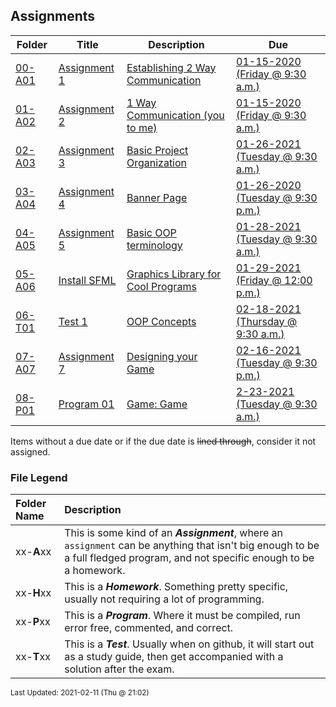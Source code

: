 ## Assignments

| Folder | Title | Description | Due |
|-----|-----|-----|-----|
| <a href="https://github.com/rugbyprof/2143-Object-Oriented-Programming/tree/master/Assignments/00-A01">00-A01</a> | <a href="https://github.com/rugbyprof/2143-Object-Oriented-Programming/tree/master/Assignments/00-A01"> Assignment 1 </a> | <a href="https://github.com/rugbyprof/2143-Object-Oriented-Programming/tree/master/Assignments/00-A01"> Establishing 2 Way Communication</a> | <a href="https://github.com/rugbyprof/2143-Object-Oriented-Programming/tree/master/Assignments/00-A01"> 01-15-2020 (Friday @ 9:30 a.m.)</a> |
| <a href="https://github.com/rugbyprof/2143-Object-Oriented-Programming/tree/master/Assignments/01-A02">01-A02</a> | <a href="https://github.com/rugbyprof/2143-Object-Oriented-Programming/tree/master/Assignments/01-A02"> Assignment 2 </a> | <a href="https://github.com/rugbyprof/2143-Object-Oriented-Programming/tree/master/Assignments/01-A02"> 1 Way Communication (you to me)</a> | <a href="https://github.com/rugbyprof/2143-Object-Oriented-Programming/tree/master/Assignments/01-A02"> 01-15-2020 (Friday @ 9:30 a.m.)</a> |
| <a href="https://github.com/rugbyprof/2143-Object-Oriented-Programming/tree/master/Assignments/02-A03">02-A03</a> | <a href="https://github.com/rugbyprof/2143-Object-Oriented-Programming/tree/master/Assignments/02-A03"> Assignment 3 </a> | <a href="https://github.com/rugbyprof/2143-Object-Oriented-Programming/tree/master/Assignments/02-A03"> Basic Project Organization</a> | <a href="https://github.com/rugbyprof/2143-Object-Oriented-Programming/tree/master/Assignments/02-A03"> 01-26-2021 (Tuesday @ 9:30 a.m.)</a> |
| <a href="https://github.com/rugbyprof/2143-Object-Oriented-Programming/tree/master/Assignments/03-A04">03-A04</a> | <a href="https://github.com/rugbyprof/2143-Object-Oriented-Programming/tree/master/Assignments/03-A04"> Assignment 4 </a> | <a href="https://github.com/rugbyprof/2143-Object-Oriented-Programming/tree/master/Assignments/03-A04"> Banner Page</a> | <a href="https://github.com/rugbyprof/2143-Object-Oriented-Programming/tree/master/Assignments/03-A04"> 01-26-2020 (Tuesday @ 9:30 p.m.)</a> |
| <a href="https://github.com/rugbyprof/2143-Object-Oriented-Programming/tree/master/Assignments/04-A05">04-A05</a> | <a href="https://github.com/rugbyprof/2143-Object-Oriented-Programming/tree/master/Assignments/04-A05"> Assignment 5 </a> | <a href="https://github.com/rugbyprof/2143-Object-Oriented-Programming/tree/master/Assignments/04-A05"> Basic OOP terminology</a> | <a href="https://github.com/rugbyprof/2143-Object-Oriented-Programming/tree/master/Assignments/04-A05"> 01-28-2021 (Tuesday @ 9:30 a.m.)</a> |
| <a href="https://github.com/rugbyprof/2143-Object-Oriented-Programming/tree/master/Assignments/05-A06">05-A06</a> | <a href="https://github.com/rugbyprof/2143-Object-Oriented-Programming/tree/master/Assignments/05-A06"> Install SFML </a> | <a href="https://github.com/rugbyprof/2143-Object-Oriented-Programming/tree/master/Assignments/05-A06"> Graphics Library for Cool Programs</a> | <a href="https://github.com/rugbyprof/2143-Object-Oriented-Programming/tree/master/Assignments/05-A06"> 01-29-2021 (Friday @ 12:00 p.m.)</a> |
| <a href="https://github.com/rugbyprof/2143-Object-Oriented-Programming/tree/master/Assignments/06-T01">06-T01</a> | <a href="https://github.com/rugbyprof/2143-Object-Oriented-Programming/tree/master/Assignments/06-T01"> Test 1 </a> | <a href="https://github.com/rugbyprof/2143-Object-Oriented-Programming/tree/master/Assignments/06-T01"> OOP Concepts</a> | <a href="https://github.com/rugbyprof/2143-Object-Oriented-Programming/tree/master/Assignments/06-T01"> 02-18-2021 (Thursday @ 9:30 a.m.)</a> |
| <a href="https://github.com/rugbyprof/2143-Object-Oriented-Programming/tree/master/Assignments/07-A07">07-A07</a> | <a href="https://github.com/rugbyprof/2143-Object-Oriented-Programming/tree/master/Assignments/07-A07"> Assignment 7 </a> | <a href="https://github.com/rugbyprof/2143-Object-Oriented-Programming/tree/master/Assignments/07-A07"> Designing your Game</a> | <a href="https://github.com/rugbyprof/2143-Object-Oriented-Programming/tree/master/Assignments/07-A07"> 02-16-2021 (Tuesday @ 9:30 p.m.)</a> |
| <a href="https://github.com/rugbyprof/2143-Object-Oriented-Programming/tree/master/Assignments/08-P01">08-P01</a> | <a href="https://github.com/rugbyprof/2143-Object-Oriented-Programming/tree/master/Assignments/08-P01"> Program 01 </a> | <a href="https://github.com/rugbyprof/2143-Object-Oriented-Programming/tree/master/Assignments/08-P01"> Game: Game</a> | <a href="https://github.com/rugbyprof/2143-Object-Oriented-Programming/tree/master/Assignments/08-P01"> 2-23-2021 (Tuesday @ 9:30 a.m.)</a> |

Items without a due date or if the due date is ~~lined through~~, consider it not assigned.
### File Legend

| Folder Name | Description |
|:-----------|:-------------|
|xx-**A**xx | This is some kind of an ***Assignment***, where an `assignment` can be anything that isn't big enough to be a full fledged program, and not specific enough to be a homework. |
|xx-**H**xx | This is a ***Homework***. Something pretty specific, usually not requiring a lot of programming. |
|xx-**P**xx | This is a ***Program***. Where it must be compiled, run error free, commented, and correct. |
|xx-**T**xx | This is a ***Test***. Usually when on github, it will start out as a study guide, then get accompanied with a solution after the exam. |

<sup>Last Updated: 2021-02-11 (Thu @ 21:02)</sup>